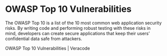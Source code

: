 # OWASP Top 10 Vulnerabilities

The OWASP Top 10 is a list of the 10 most common web application security risks. By writing code and performing robust testing with these risks in mind, developers can create secure applications that keep their users’ confidential data safe from attackers.

<BadgeLink badgeText='Read' colorScheme="yellow" href='https://www.veracode.com/security/owasp-top-10'>OWASP Top 10 Vulnerabilities | Veracode</BadgeLink>
